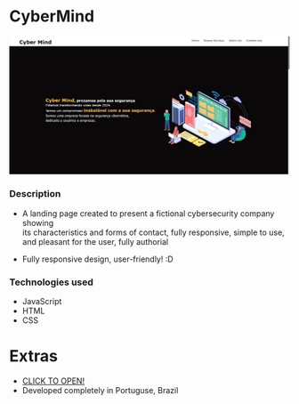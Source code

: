 # CyberMind

<img src="img/home.jpg" alt="HOME PRINT" />


### Description

- A landing page created to present a fictional cybersecurity company showing <br> 
  its characteristics and forms of contact, fully responsive, simple to use, <br>
  and pleasant for the user, fully authorial

- Fully responsive design, user-friendly! :D

### Technologies used

- JavaScript
- HTML 
- CSS

# Extras

- <a href="https://john-enes.github.io/CyberMind/" target="_blank"> CLICK TO OPEN!</a>
- Developed completely in Portuguse, Brazil